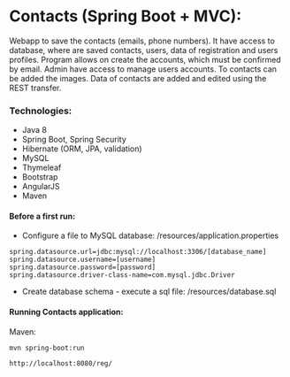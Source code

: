 # Contacts (Spring Boot + MVC):

Webapp to save the contacts (emails, phone numbers). It have access to database, 
where are saved contacts, users, data of registration and users profiles. Program allows on create the accounts, which must be confirmed by email. Admin have access to manage users accounts. To contacts can be added the images. Data of contacts are added and edited using the REST transfer.

### Technologies:

- Java 8
- Spring Boot, Spring Security
- Hibernate (ORM, JPA, validation)
- MySQL
- Thymeleaf
- Bootstrap
- AngularJS
- Maven

#### Before a first run:

- Configure a file to MySQL database: /resources/application.properties

```
spring.datasource.url=jdbc:mysql://localhost:3306/[database_name]
spring.datasource.username=[username]
spring.datasource.password=[password]
spring.datasource.driver-class-name=com.mysql.jdbc.Driver
```

- Create database schema - execute a sql file: /resources/database.sql

#### Running Contacts application:

Maven:

```
mvn spring-boot:run
```

```
http://localhost:8080/reg/
```